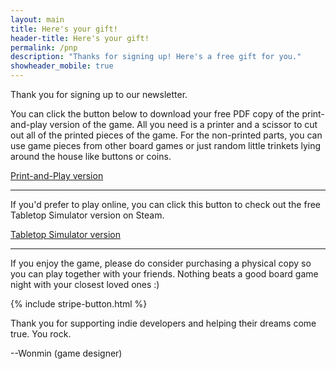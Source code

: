 ```yaml
---
layout: main
title: Here's your gift!
header-title: Here's your gift!
permalink: /pnp
description: "Thanks for signing up! Here's a free gift for you."
showheader_mobile: true
---
```


Thank you for signing up to our newsletter.

You can click the button below to download your free PDF copy of the print-and-play version of the game. All you need is a printer and a scissor to cut out all of the printed pieces of the game. For the non-printed parts, you can use game pieces from other board games or just random little trinkets lying around the house like buttons or coins.

<a target="_blank" href="/assets/pdf/pnp.pdf" class="buttonlink is-yellow">
  <span class="buttonContent">Print-and-Play version</span>
</a>

---

If you'd prefer to play online, you can click this button to check out the free Tabletop Simulator version on Steam.

<a target="_blank" href="https://steamcommunity.com/sharedfiles/filedetails/?id=2348684658" class="buttonlink is-blue">
  <span class="buttonContent">Tabletop Simulator version</span>
</a>

---

If you enjoy the game, please do consider purchasing a physical copy so you can play together with your friends. Nothing beats a good board game night with your closest loved ones :)

{% include stripe-button.html %}

Thank you for supporting indie developers and helping their dreams come true. You rock.

--Wonmin (game designer)
